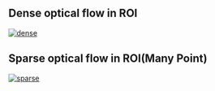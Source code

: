 ## Dense optical flow in ROI


[![dense](https://user-images.githubusercontent.com/47775179/99740565-9e4a3080-2b12-11eb-86b8-6ca727291a48.png)]((https://youtu.be/UuRdJWvilUs))



## Sparse optical flow in ROI(Many Point)


[![sparse](https://i9.ytimg.com/vi/JI56dX7vO0E/mq2.jpg?sqp=CIC94PwF&rs=AOn4CLDAsqmouAJGi351lzsJy1qnOWVPGA)]((https://youtu.be/JI56dX7vO0E))

